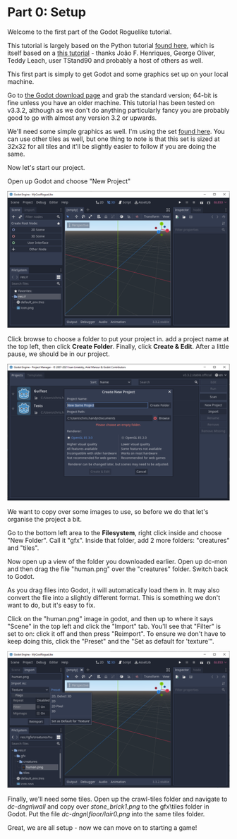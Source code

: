 Part 0: Setup
=============

Welcome to the first part of the Godot Roguelike tutorial.

This tutorial is largely based on the Python tutorial [found here](http://rogueliketutorials.com/tutorials/tcod/2019/part-1/), which is itself based on a [this tutorial](http://www.roguebasin.com/index.php?title=Complete_Roguelike_Tutorial,_using_python%2Blibtcod) - thanks João F. Henriques, George Oliver, Teddy Leach, user TStand90 and probably a host of others as well.

This first part is simply to get Godot and some graphics set up on your local machine.

Go to [the Godot download page](https://godotengine.org/download) and grab the standard version; 64-bit is fine unless you have an older machine. This tutorial has been tested on v3.3.2, although as we don't do anything particularly fancy you are probably good to go with almost any version 3.2 or upwards.

We'll need some simple graphics as well. I'm using the set [found here](https://code.google.com/archive/p/crawl-tiles/downloads). You can use other tiles as well, but one thing to note is that this set is sized at 32x32 for all tiles and it'll be slightly easier to follow if you are doing the same.

Now let's start our project.

Open up Godot and choose "New Project"


![Empty Project](https://raw.githubusercontent.com/maximinus/GodotRogueLike/main/tutorials/images/tut0_empty_project.png "Empty Project")


Click browse to choose a folder to put your project in. add a project name at the top left, then click **Create Folder**. Finally, click **Create & Edit**. After a little pause, we should be in our project.


![New Project](https://raw.githubusercontent.com/maximinus/GodotRogueLike/main/tutorials/images/tut0_new_project.png "New Project")


We want to copy over some images to use, so before we do that let's organise the project a bit.

Go to the bottom left area to the **Filesystem**, right click inside and choose "New Folder". Call it "gfx". Inside that folder, add 2 more folders: "creatures" and "tiles".

Now open up a view of the folder you downloaded earlier. Open up dc-mon and then drag the file "human.png" over the "creatures" folder. Switch back to Godot.

As you drag files into Godot, it will automatically load them in. It may also convert the file into a slightly different format. This is something we don't want to do, but it's easy to fix.

Click on the "human.png" image in godot, and then up to where it says "Scene" in the top left and click the "Import" tab. You'll see that "Filter" is set to on: click it off and then press "Reimport". To ensure we don't have to keep doing this, click the "Preset" and the "Set as default for 'texture'".


![Import Settings](https://raw.githubusercontent.com/maximinus/GodotRogueLike/main/tutorials/images/tut0_import_settings.png "Import Settings")


Finally, we'll need some tiles. Open up the crawl-tiles folder and navigate to _dc-dngn\wall_ and copy over _stone_brick1.png_ to the gfx\tiles folder in Godot. Put the file _dc-dngn\floor/lair0.png_ into the same tiles folder.

Great, we are all setup - now we can move on to starting a game!

